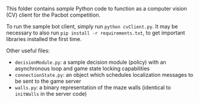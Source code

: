 This folder contains *sample* Python code to function as a computer vision (CV) client for the Pacbot competition.

To run the sample bot client, simply run `python cvClient.py`. It may be necessary to also run `pip install -r requirements.txt`, to get important libraries installed the first time.

Other useful files:
* `decisionModule.py`: a sample decision module (policy) with an asynchronous loop and game state locking capabilities
* `connectionState.py`: an object which schedules localization messages to be sent to the game server
* `walls.py`: a binary representation of the maze walls (identical to `initWalls` in the server code)